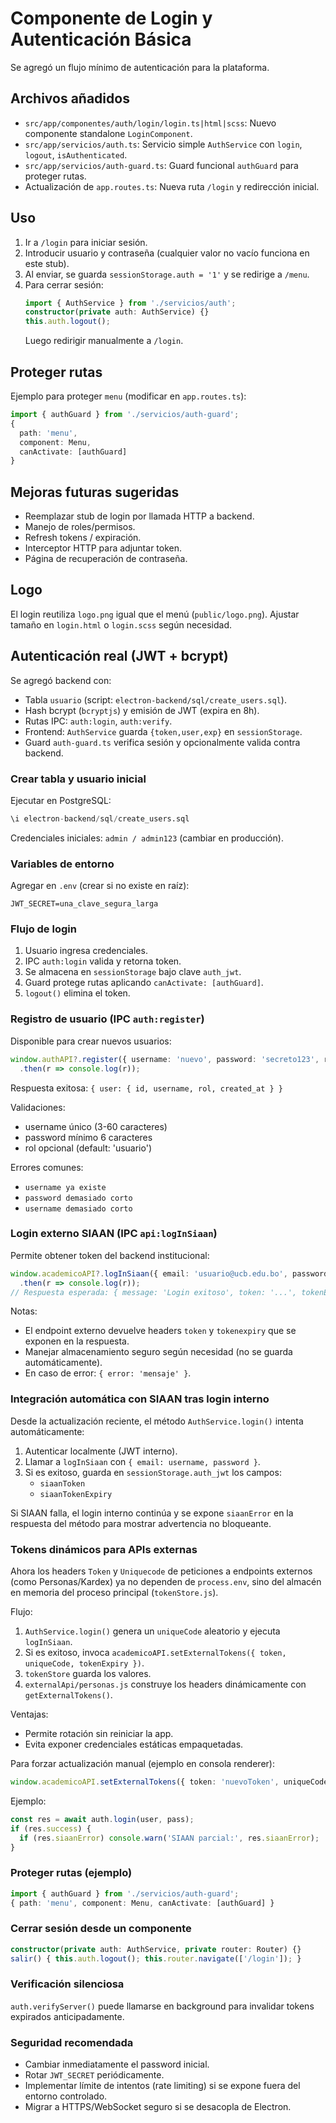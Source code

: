 # Componente de Login y Autenticación Básica

Se agregó un flujo mínimo de autenticación para la plataforma.

## Archivos añadidos
- `src/app/componentes/auth/login/login.ts|html|scss`: Nuevo componente standalone `LoginComponent`.
- `src/app/servicios/auth.ts`: Servicio simple `AuthService` con `login`, `logout`, `isAuthenticated`.
- `src/app/servicios/auth-guard.ts`: Guard funcional `authGuard` para proteger rutas.
- Actualización de `app.routes.ts`: Nueva ruta `/login` y redirección inicial.

## Uso
1. Ir a `/login` para iniciar sesión.
2. Introducir usuario y contraseña (cualquier valor no vacío funciona en este stub).
3. Al enviar, se guarda `sessionStorage.auth = '1'` y se redirige a `/menu`.
4. Para cerrar sesión:
   ```ts
   import { AuthService } from './servicios/auth';
   constructor(private auth: AuthService) {}
   this.auth.logout();
   ```
   Luego redirigir manualmente a `/login`.

## Proteger rutas
Ejemplo para proteger `menu` (modificar en `app.routes.ts`):
```ts
import { authGuard } from './servicios/auth-guard';
{
  path: 'menu',
  component: Menu,
  canActivate: [authGuard]
}
```

## Mejoras futuras sugeridas
- Reemplazar stub de login por llamada HTTP a backend.
- Manejo de roles/permisos.
- Refresh tokens / expiración.
- Interceptor HTTP para adjuntar token.
- Página de recuperación de contraseña.

## Logo
El login reutiliza `logo.png` igual que el menú (`public/logo.png`). Ajustar tamaño en `login.html` o `login.scss` según necesidad.

## Autenticación real (JWT + bcrypt)
Se agregó backend con:
- Tabla `usuario` (script: `electron-backend/sql/create_users.sql`).
- Hash bcrypt (`bcryptjs`) y emisión de JWT (expira en 8h).
- Rutas IPC: `auth:login`, `auth:verify`.
- Frontend: `AuthService` guarda `{token,user,exp}` en `sessionStorage`.
- Guard `auth-guard.ts` verifica sesión y opcionalmente valida contra backend.

### Crear tabla y usuario inicial
Ejecutar en PostgreSQL:
```sql
\i electron-backend/sql/create_users.sql
```
Credenciales iniciales: `admin / admin123` (cambiar en producción).

### Variables de entorno
Agregar en `.env` (crear si no existe en raíz):
```
JWT_SECRET=una_clave_segura_larga
```

### Flujo de login
1. Usuario ingresa credenciales.
2. IPC `auth:login` valida y retorna token.
3. Se almacena en `sessionStorage` bajo clave `auth_jwt`.
4. Guard protege rutas aplicando `canActivate: [authGuard]`.
5. `logout()` elimina el token.

### Registro de usuario (IPC `auth:register`)
Disponible para crear nuevos usuarios:
```ts
window.authAPI?.register({ username: 'nuevo', password: 'secreto123', rol: 'admin' })
  .then(r => console.log(r));
```
Respuesta exitosa: `{ user: { id, username, rol, created_at } }`

Validaciones:
- username único (3-60 caracteres)
- password mínimo 6 caracteres
- rol opcional (default: 'usuario')

Errores comunes:
- `username ya existe`
- `password demasiado corto`
- `username demasiado corto`

### Login externo SIAAN (IPC `api:logInSiaan`)
Permite obtener token del backend institucional:
```ts
window.academicoAPI?.logInSiaan({ email: 'usuario@ucb.edu.bo', password: 'Secreta123' })
  .then(r => console.log(r));
// Respuesta esperada: { message: 'Login exitoso', token: '...', tokenExpiry: '...' }
```
Notas:
- El endpoint externo devuelve headers `token` y `tokenexpiry` que se exponen en la respuesta.
- Manejar almacenamiento seguro según necesidad (no se guarda automáticamente).
- En caso de error: `{ error: 'mensaje' }`.

### Integración automática con SIAAN tras login interno
Desde la actualización reciente, el método `AuthService.login()` intenta automáticamente:
1. Autenticar localmente (JWT interno).
2. Llamar a `logInSiaan` con `{ email: username, password }`.
3. Si es exitoso, guarda en `sessionStorage.auth_jwt` los campos:
   - `siaanToken`
   - `siaanTokenExpiry`

Si SIAAN falla, el login interno continúa y se expone `siaanError` en la respuesta del método para mostrar advertencia no bloqueante.

### Tokens dinámicos para APIs externas
Ahora los headers `Token` y `Uniquecode` de peticiones a endpoints externos (como Personas/Kardex) ya no dependen de `process.env`, sino del almacén en memoria del proceso principal (`tokenStore.js`).

Flujo:
1. `AuthService.login()` genera un `uniqueCode` aleatorio y ejecuta `logInSiaan`.
2. Si es exitoso, invoca `academicoAPI.setExternalTokens({ token, uniqueCode, tokenExpiry })`.
3. `tokenStore` guarda los valores.
4. `externalApi/personas.js` construye los headers dinámicamente con `getExternalTokens()`.

Ventajas:
- Permite rotación sin reiniciar la app.
- Evita exponer credenciales estáticas empaquetadas.

Para forzar actualización manual (ejemplo en consola renderer):
```ts
window.academicoAPI.setExternalTokens({ token: 'nuevoToken', uniqueCode: 'nuevoCodigo' });
```

Ejemplo:
```ts
const res = await auth.login(user, pass);
if (res.success) {
  if (res.siaanError) console.warn('SIAAN parcial:', res.siaanError);
}
```

### Proteger rutas (ejemplo)
```ts
import { authGuard } from './servicios/auth-guard';
{ path: 'menu', component: Menu, canActivate: [authGuard] }
```

### Cerrar sesión desde un componente
```ts
constructor(private auth: AuthService, private router: Router) {}
salir() { this.auth.logout(); this.router.navigate(['/login']); }
```

### Verificación silenciosa
`auth.verifyServer()` puede llamarse en background para invalidar tokens expirados anticipadamente.

### Seguridad recomendada
- Cambiar inmediatamente el password inicial.
- Rotar `JWT_SECRET` periódicamente.
- Implementar límite de intentos (rate limiting) si se expone fuera del entorno controlado.
- Migrar a HTTPS/WebSocket seguro si se desacopla de Electron.
